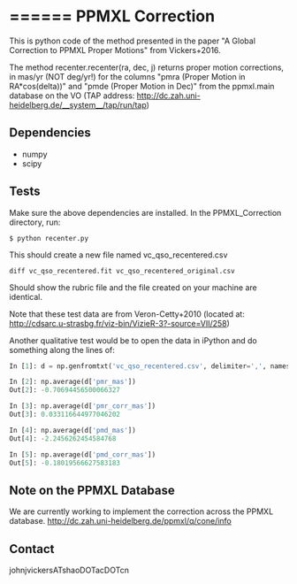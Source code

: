 

======
PPMXL Correction
======

This is python code of the method presented in the paper "A Global Correction to PPMXL Proper Motions" from Vickers+2016.

The method recenter.recenter(ra, dec, j) returns proper motion corrections, in mas/yr (NOT deg/yr!) for the columns "pmra (Proper Motion in RA*cos(delta))" and "pmde (Proper Motion in Dec)" from the ppmxl.main database on the VO (TAP address: http://dc.zah.uni-heidelberg.de/__system__/tap/run/tap)

Dependencies
------------

- numpy
- scipy

Tests
-----

Make sure the above dependencies are installed. In the PPMXL_Correction directory, run:

``$ python recenter.py``

This should create a new file named vc_qso_recentered.csv


``diff vc_qso_recentered.fit vc_qso_recentered_original.csv``

Should show the rubric file and the file created on your machine are identical.

Note that these test data are from Veron-Cetty+2010 (located at: http://cdsarc.u-strasbg.fr/viz-bin/VizieR-3?-source=VII/258)


Another qualitative test would be to open the data in iPython and do something along the lines of:

```python
In [1]: d = np.genfromtxt('vc_qso_recentered.csv', delimiter=',', names=True)

In [2]: np.average(d['pmr_mas'])
Out[2]: -0.70694456500066327

In [3]: np.average(d['pmr_corr_mas'])
Out[3]: 0.033116644977046202

In [4]: np.average(d['pmd_mas'])
Out[4]: -2.2456262454584768

In [5]: np.average(d['pmd_corr_mas'])
Out[5]: -0.18019566627583183
```

Note on the PPMXL Database
-----
We are currently working to implement the correction across the PPMXL database.
http://dc.zah.uni-heidelberg.de/ppmxl/q/cone/info

Contact
-----
johnjvickersATshaoDOTacDOTcn
